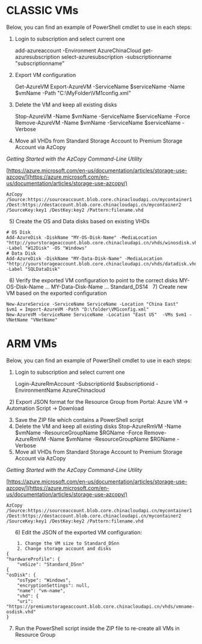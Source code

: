 # CLASSIC VMs #

Below, you can find an example of PowerShell cmdlet to use in each steps:

1) Login to subscription and select current one

    add-azureaccount -Environment AzureChinaCloud
    get-azuresubscription
    select-azuresubscription -subscriptionname "subscriptionname"  

2) Export VM configuration
    
    Get-AzureVM 
    Export-AzureVM -ServiceName $serviceName -Name $vmName -Path "C:\MyFolder\VM1config.xml"
     
3) Delete the VM and keep all existing disks

    Stop-AzureVM -Name $vmName -ServiceName $serviceName -Force
    Remove-AzureVM -Name $vmName -ServiceName $serviceName -Verbose

4) Move all VHDs from Standard Storage Account to Premium Storage Account via AzCopy

*Getting Started with the AzCopy Command-Line Utility*

[https://azure.microsoft.com/en-us/documentation/articles/storage-use-azcopy/](https://azure.microsoft.com/en-us/documentation/articles/storage-use-azcopy/)
 


    AzCopy /Source:https://sourceaccount.blob.core.chinacloudapi.cn/mycontainer1 /Dest:https://destaccount.blob.core.chinacloudapi.cn/mycontainer2 /SourceKey:key1 /DestKey:key2 /Pattern:filename.vhd
 
5) Create the OS and Data disks based on existing VHDs

    # OS Disk
    Add-AzureDisk -DiskName "MY-OS-Disk-Name" -MediaLocation "http://yourstorageaccount.blob.core.chinacloudapi.cn/vhds/winosdisk.vhd" -Label "W12Disk" -OS "Windows" 
    # Data Disk
    Add-AzureDisk -DiskName "MY-Data-Disk-Name" -MediaLocation "http://yourstorageaccount.blob.core.chinacloudapi.cn/vhds/datadisk.vhd" -Label "SQLDataDisk" 
 
6) Verify the exported VM configuration to point to the correct disks
    <DiskName>MY-OS-Disk-Name</DiskName>
    ...
    <DiskName>MY-Data-Disk-Name</DiskName>
    ...
    <RoleSize>Standard_DS14</RoleSize>
 
7) Create new VM based on the exported configuration

    New-AzureService -ServiceName ServiceName -Location "China East"
    $vm1 = Import-AzureVM -Path "D:\folder\VM1config.xml"
    New-AzureVM –ServiceName ServiceName -Location "East US"  -VMs $vm1 -VNetName "VNetName"



# ARM VMs #

Below, you can find an example of PowerShell cmdlet to use in each steps:

1) Login to subscription and select current one


    Login-AzureRmAccount -SubscriptionId $subscriptionid -EnvironmentName AzureChinacloud

 
2) Export JSON format for the Resource Group from Portal: Azure VM -> Automation Script -> Download




3) Save the ZIP file which contains a PowerShell script
 
4) Delete the VM and keep all existing disks
    Stop-AzureRmVM -Name $vmName -ResourceGroupName $RGName -Force
    Remove-AzureRmVM -Name $vmName -ResourceGroupName $RGName -Verbose
 
5) Move all VHDs from Standard Storage Account to Premium Storage Account via AzCopy

*Getting Started with the AzCopy Command-Line Utility*

[https://azure.microsoft.com/en-us/documentation/articles/storage-use-azcopy/](https://azure.microsoft.com/en-us/documentation/articles/storage-use-azcopy/)
 


    AzCopy /Source:https://sourceaccount.blob.core.chinacloudapi.cn/mycontainer1 /Dest:https://destaccount.blob.core.chinacloudapi.cn/mycontainer2 /SourceKey:key1 /DestKey:key2 /Pattern:filename.vhd
 
 
 
6) Edit the JSON of the exported VM configuration:

    	1. Change the VM size to Standard_DSnn
    	2. Change storage account and disks
    {
    "hardwareProfile": {
    	"vmSize": "Standard_DSnn"
    {
    "osDisk": {
    	"osType": "Windows",
    	"encryptionSettings": null,
    	"name": "vm-name",
    	"vhd": {
    	"uri": "https://premiumstorageaccount.blob.core.chinacloudapi.cn/vhds/vmname-osdisk.vhd"
    }

7) Run the PowerShell script inside the ZIP file to re-create all VMs in Resource Group
